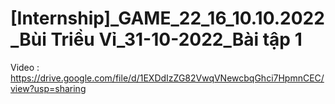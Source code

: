 # [Internship]_GAME_22_16_10.10.2022_Bùi Triều Vỉ_31-10-2022_Bài tập 1
Video : https://drive.google.com/file/d/1EXDdIzZG82VwqVNewcbqGhci7HpmnCEC/view?usp=sharing

